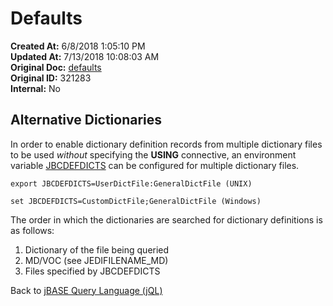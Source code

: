 # Defaults

**Created At:** 6/8/2018 1:05:10 PM  
**Updated At:** 7/13/2018 10:08:03 AM  
**Original Doc:** [defaults](https://docs.jbase.com/46350-jql/defaults)  
**Original ID:** 321283  
**Internal:** No  

## Alternative Dictionaries

In order to enable dictionary definition records from multiple dictionary files to be used *without* specifying the **USING** connective, an environment variable [JBCDEFDICTS](./../../environment-variables/jbcdefdicts) can be configured for multiple dictionary files.

```
export JBCDEFDICTS=UserDictFile:GeneralDictFile (UNIX)
```

```
set JBCDEFDICTS=CustomDictFile;GeneralDictFile (Windows)
```

The order in which the dictionaries are searched for dictionary definitions is as follows:

1. Dictionary of the file being queried
2. MD/VOC (see JEDIFILENAME\_MD)
3. Files specified by JBCDEFDICTS

Back to [jBASE Query Language (jQL)](jbase-query-language-jql-)
